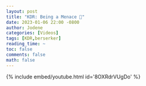 ```yaml
---
layout: post
title: "KDR: Being a Menace 🎥"
date: 2023-01-06 22:00 -0800
author: Jodene
categories: [Videos]
tags: [KDR,berserker]
reading_time: ~
toc: false
comments: false
math: false
---
```


{% include embed/youtube.html id='8OXRdrVUgDo' %}